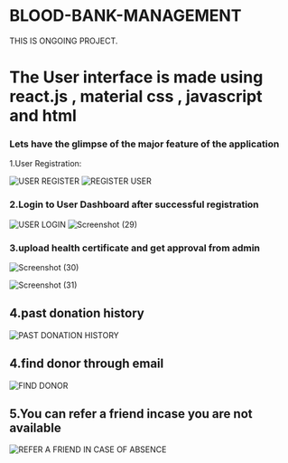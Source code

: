 # BLOOD-BANK-MANAGEMENT 
THIS IS ONGOING PROJECT.
# The User interface is made using react.js , material css , javascript and html
### Lets have the glimpse of the major feature of the application
1.User Registration:

 ![USER REGISTER](https://user-images.githubusercontent.com/48153639/56752433-defe8e00-67a5-11e9-9420-f539e9d3bf4f.png)
![REGISTER USER](https://user-images.githubusercontent.com/48153639/56752560-2dac2800-67a6-11e9-84b6-27ae346e9355.png)
### 2.Login to User Dashboard after successful registration
![USER LOGIN](https://user-images.githubusercontent.com/48153639/56753161-95af3e00-67a7-11e9-9463-ee0ee07820b2.png)
![Screenshot (29)](https://user-images.githubusercontent.com/48153639/56754695-4965fd00-67ab-11e9-9de7-a9eaf756c470.png)

### 3.upload health certificate and get approval from admin
![Screenshot (30)](https://user-images.githubusercontent.com/48153639/56755206-98f8f880-67ac-11e9-92e6-8045f8e63124.png)

![Screenshot (31)](https://user-images.githubusercontent.com/48153639/56755226-a31af700-67ac-11e9-8615-bffa584f12ee.png)

## 4.past donation history

![PAST DONATION HISTORY](https://user-images.githubusercontent.com/48153639/56755595-7d422200-67ad-11e9-9529-077c98c958a9.png)

## 4.find donor through email

![FIND DONOR](https://user-images.githubusercontent.com/48153639/56755791-efb30200-67ad-11e9-9789-d32410f3d313.png)
## 5.You can refer a friend incase you are not available
![REFER A FRIEND IN CASE OF ABSENCE](https://user-images.githubusercontent.com/48153639/56755822-00637800-67ae-11e9-8837-105683ea9de1.png)
